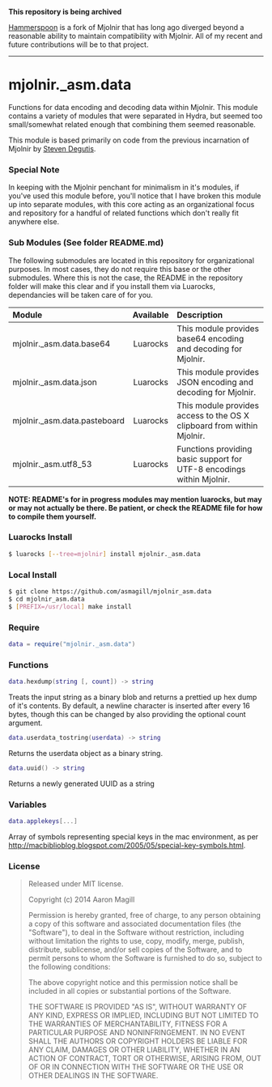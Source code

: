 **This repository is being archived**

[Hammerspoon](https://github.com/Hammerspoon/hammerspoon) is a fork of Mjolnir that has long ago diverged beyond a reasonable ability to maintain compatibility with Mjolnir. All of my recent and future contributions will be to that project.

- - -

mjolnir._asm.data
=================

Functions for data encoding and decoding data within Mjolnir.  This module contains a variety
of modules that were separated in Hydra, but seemed too small/somewhat related enough that
combining them seemed reasonable.

This module is based primarily on code from the previous incarnation of Mjolnir by [Steven Degutis](https://github.com/sdegutis/).

### Special Note
In keeping with the Mjolnir penchant for minimalism in it's modules, if you've used this module before, you'll notice that I have broken this module up into separate modules, with this core acting as an organizational focus and repository for a handful of related functions which don't really fit anywhere else.

### Sub Modules (See folder README.md)
The following submodules are located in this repository for organizational purposes.  In most cases, they do not require this base or the other submodules.  Where this is not the case, the README in the repository folder will make this clear and if you install them via Luarocks, dependancies will be taken care of for you.

|Module                        | Available | Description                                                                |
|:-----------------------------|:---------:|:---------------------------------------------------------------------------|
|mjolnir._asm.data.base64      | Luarocks  | This module provides base64 encoding and decoding for Mjolnir.             |
|mjolnir._asm.data.json        | Luarocks  | This module provides JSON encoding and decoding for Mjolnir.               |
|mjolnir._asm.data.pasteboard  | Luarocks  | This module provides access to the OS X clipboard from within Mjolnir.     |
|mjolnir._asm.utf8_53          | Luarocks  | Functions providing basic support for UTF-8 encodings within Mjolnir.      |

**NOTE: README's for in progress modules may mention luarocks, but may or may not actually be there.  Be patient, or check the README file for how to compile them yourself.**

### Luarocks Install
~~~bash
$ luarocks [--tree=mjolnir] install mjolnir._asm.data
~~~

### Local Install
~~~bash
$ git clone https://github.com/asmagill/mjolnir_asm.data
$ cd mjolnir_asm.data
$ [PREFIX=/usr/local] make install
~~~

### Require

~~~lua
data = require("mjolnir._asm.data")
~~~

### Functions

~~~lua
data.hexdump(string [, count]) -> string
~~~
Treats the input string as a binary blob and returns a prettied up hex dump of it's contents. By default, a newline character is inserted after every 16 bytes, though this can be changed by also providing the optional count argument.

~~~lua
data.userdata_tostring(userdata) -> string
~~~
Returns the userdata object as a binary string.

~~~lua
data.uuid() -> string
~~~
Returns a newly generated UUID as a string

### Variables

~~~lua
data.applekeys[...]
~~~
Array of symbols representing special keys in the mac environment, as per http://macbiblioblog.blogspot.com/2005/05/special-key-symbols.html.

### License

> Released under MIT license.
>
> Copyright (c) 2014 Aaron Magill
>
> Permission is hereby granted, free of charge, to any person obtaining a copy
> of this software and associated documentation files (the "Software"), to deal
> in the Software without restriction, including without limitation the rights
> to use, copy, modify, merge, publish, distribute, sublicense, and/or sell
> copies of the Software, and to permit persons to whom the Software is
> furnished to do so, subject to the following conditions:
>
> The above copyright notice and this permission notice shall be included in
> all copies or substantial portions of the Software.
>
> THE SOFTWARE IS PROVIDED "AS IS", WITHOUT WARRANTY OF ANY KIND, EXPRESS OR
> IMPLIED, INCLUDING BUT NOT LIMITED TO THE WARRANTIES OF MERCHANTABILITY,
> FITNESS FOR A PARTICULAR PURPOSE AND NONINFRINGEMENT. IN NO EVENT SHALL THE
> AUTHORS OR COPYRIGHT HOLDERS BE LIABLE FOR ANY CLAIM, DAMAGES OR OTHER
> LIABILITY, WHETHER IN AN ACTION OF CONTRACT, TORT OR OTHERWISE, ARISING FROM,
> OUT OF OR IN CONNECTION WITH THE SOFTWARE OR THE USE OR OTHER DEALINGS IN
> THE SOFTWARE.

